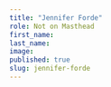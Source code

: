 ```yaml
---
title: "Jennifer Forde"
role: Not on Masthead
first_name:
last_name:
image:
published: true
slug: jennifer-forde
---
```

